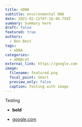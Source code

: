 ```yaml
---
title: eDNA
subtitle: environmental DNA
date: 2021-02-11T07:16:46.759Z
summary: Summary here
draft: false
featured: true
authors:
  - Ben Best
tags:
  - eDNA
categories:
  - eDNAcat
external_link: https://google.com
image:
  filename: featured.png
  focal_point: Smart
  preview_only: false
  caption: Testing with image
---
```

Testing

* **bold**

* [google.com](https://google.com)